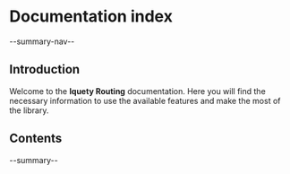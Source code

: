 # Documentation index

--summary-nav--

## Introduction

Welcome to the **Iquety Routing** documentation. Here you will find the necessary information to use the available features and make the most of the library.

## Contents

--summary--
